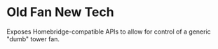 # Old Fan New Tech
Exposes Homebridge-compatible APIs to allow for control of a generic "dumb" tower fan.